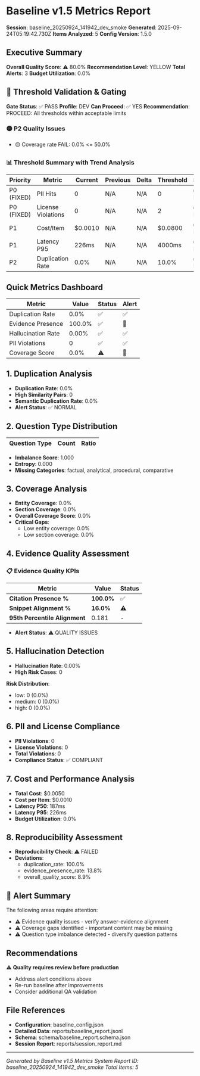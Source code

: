 # Baseline v1.5 Metrics Report

**Session**: baseline_20250924_141942_dev_smoke
**Generated**: 2025-09-24T05:19:42.730Z
**Items Analyzed**: 5
**Config Version**: 1.5.0

## Executive Summary

**Overall Quality Score**: ⚠️ 80.0%
**Recommendation Level**: YELLOW
**Total Alerts**: 3
**Budget Utilization**: 0.0%

## 🚪 Threshold Validation & Gating

**Gate Status**: ✅ PASS
**Profile**: DEV
**Can Proceed**: ✅ YES
**Recommendation**: PROCEED: All thresholds within acceptable limits

### 🟡 P2 Quality Issues

- 🟡 Coverage rate FAIL: 0.0% <= 50.0%

### 📊 Threshold Summary with Trend Analysis

| Priority   | Metric             | Current | Previous | Delta | Threshold | Status  |
| ---------- | ------------------ | ------- | -------- | ----- | --------- | ------- |
| P0 (FIXED) | PII Hits           | 0       | N/A      | N/A   | 0         | ✅ PASS |
| P0 (FIXED) | License Violations | 0       | N/A      | N/A   | 2         | ✅ PASS |
| P1         | Cost/Item          | $0.0010 | N/A      | N/A   | $0.0800   | ✅ PASS |
| P1         | Latency P95        | 226ms   | N/A      | N/A   | 4000ms    | ✅ PASS |
| P2         | Duplication Rate   | 0.0%    | N/A      | N/A   | 10.0%     | ✅ PASS |

## Quick Metrics Dashboard

| Metric             | Value  | Status | Alert |
| ------------------ | ------ | ------ | ----- |
| Duplication Rate   | 0.0%   | ✅     | ✅    |
| Evidence Presence  | 100.0% | ✅     | 🚨    |
| Hallucination Rate | 0.00%  | ✅     | ✅    |
| PII Violations     | 0      | ✅     | ✅    |
| Coverage Score     | 0.0%   | ⚠️     | 🚨    |

## 1. Duplication Analysis

- **Duplication Rate**: 0.0%
- **High Similarity Pairs**: 0
- **Semantic Duplication Rate**: 0.0%
- **Alert Status**: ✅ NORMAL

## 2. Question Type Distribution

| Question Type | Count | Ratio |
| ------------- | ----- | ----- |

- **Imbalance Score**: 1.000
- **Entropy**: 0.000
- **Missing Categories**: factual, analytical, procedural, comparative

## 3. Coverage Analysis

- **Entity Coverage**: 0.0%
- **Section Coverage**: 0.0%
- **Overall Coverage Score**: 0.0%
- **Critical Gaps**:
  - Low entity coverage: 0.0%
  - Low section coverage: 0.0%

## 4. Evidence Quality Assessment

### 📋 Evidence Quality KPIs

| Metric                        | Value      | Status |
| ----------------------------- | ---------- | ------ |
| **Citation Presence %**       | **100.0%** | ✅     |
| **Snippet Alignment %**       | **16.0%**  | ⚠️     |
| **95th Percentile Alignment** | 0.181      | -      |

- **Alert Status**: ⚠️ QUALITY ISSUES

## 5. Hallucination Detection

- **Hallucination Rate**: 0.00%
- **High Risk Cases**: 0

**Risk Distribution**:

- low: 0 (0.0%)
- medium: 0 (0.0%)
- high: 0 (0.0%)

## 6. PII and License Compliance

- **PII Violations**: 0
- **License Violations**: 0
- **Total Violations**: 0
- **Compliance Status**: ✅ COMPLIANT

## 7. Cost and Performance Analysis

- **Total Cost**: $0.0050
- **Cost per Item**: $0.0010
- **Latency P50**: 187ms
- **Latency P95**: 226ms
- **Budget Utilization**: 0.0%

## 8. Reproducibility Assessment

- **Reproducibility Check**: ⚠️ FAILED
- **Deviations**:
  - duplication_rate: 100.0%
  - evidence_presence_rate: 13.8%
  - overall_quality_score: 8.9%

## 🚨 Alert Summary

The following areas require attention:

- ⚠️ Evidence quality issues - verify answer-evidence alignment
- ⚠️ Coverage gaps identified - important content may be missing
- ⚠️ Question type imbalance detected - diversify question patterns

## Recommendations

⚠️ **Quality requires review before production**

- Address alert conditions above
- Re-run baseline after improvements
- Consider additional QA validation

## File References

- **Configuration**: baseline_config.json
- **Detailed Data**: reports/baseline_report.jsonl
- **Schema**: schema/baseline_report.schema.json
- **Session Report**: reports/session_report.md

---

_Generated by Baseline v1.5 Metrics System_
_Report ID: baseline_20250924_141942_dev_smoke_
_Total Items: 5_
